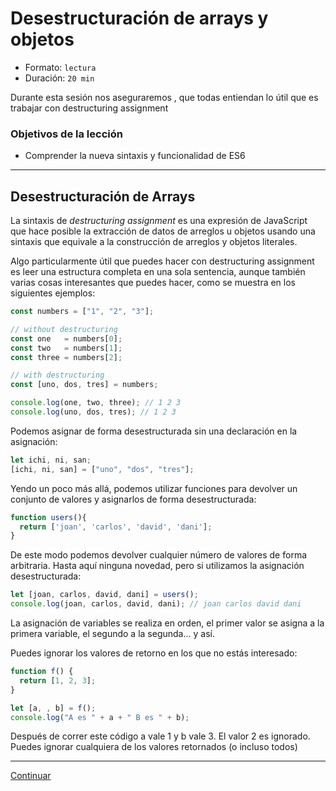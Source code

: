 # Desestructuración de arrays y objetos

* Formato: `lectura`
* Duración: `20 min`

Durante esta sesión nos aseguraremos ,
que todas entiendan lo útil que es trabajar con destructuring assignment

### Objetivos de la lección

* Comprender la nueva sintaxis y funcionalidad de ES6


***

## Desestructuración de Arrays

La sintaxis de _destructuring assignment_ es una expresión de JavaScript que hace posible la extracción de datos de arreglos u objetos usando una sintaxis que equivale a la construcción de arreglos y objetos literales.

Algo particularmente útil que puedes hacer con destructuring assignment es leer una estructura completa en una sola sentencia, aunque también varias cosas interesantes que puedes hacer, como se muestra en los siguientes ejemplos:

```javascript
const numbers = ["1", "2", "3"];

// without destructuring
const one   = numbers[0];
const two   = numbers[1];
const three = numbers[2];

// with destructuring
const [uno, dos, tres] = numbers;

console.log(one, two, three); // 1 2 3
console.log(uno, dos, tres); // 1 2 3
```

Podemos asignar de forma desestructurada sin una declaración en la asignación:

```javascript
let ichi, ni, san;
[ichi, ni, san] = ["uno", "dos", "tres"];
```

Yendo un poco más allá, podemos utilizar funciones para devolver un conjunto de
valores y asignarlos de forma desestructurada:

```javascript
function users(){
  return ['joan', 'carlos', 'david', 'dani'];
}
```

De este modo podemos devolver cualquier número de valores de forma arbitraria.
Hasta aquí ninguna novedad, pero si utilizamos la asignación desestructurada:

```javascript
let [joan, carlos, david, dani] = users();
console.log(joan, carlos, david, dani); // joan carlos david dani
```

La asignación de variables se realiza en orden, el primer valor se asigna a la
primera variable, el segundo a la segunda... y así.

Puedes ignorar los valores de retorno en los que no estás interesado:

```javascript
function f() {
  return [1, 2, 3];
}

let [a, , b] = f();
console.log("A es " + a + " B es " + b);
```

Después de correr este código a vale 1 y b vale 3. El valor 2 es ignorado. Puedes ignorar cualquiera de los valores retornados (o incluso todos)

***

[Continuar](03-arrow-functions-lexical-scope.md)
